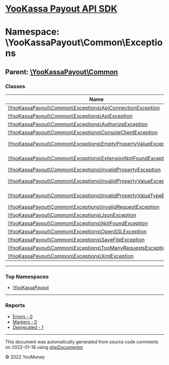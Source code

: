 # [YooKassa Payout API SDK](../home.md)

# Namespace: \YooKassaPayout\Common\Exceptions
## Parent: [\YooKassaPayout\Common](../namespaces/yookassapayout-common.md)
### Classes
| Name | Summary |
| ---- | ------- |
| [\YooKassaPayout\Common\Exceptions\ApiConnectionException](../classes/YooKassaPayout-Common-Exceptions-ApiConnectionException.md) | Class ApiConnectionException |
| [\YooKassaPayout\Common\Exceptions\ApiException](../classes/YooKassaPayout-Common-Exceptions-ApiException.md) | Class ApiException |
| [\YooKassaPayout\Common\Exceptions\AuthorizeException](../classes/YooKassaPayout-Common-Exceptions-AuthorizeException.md) | Class AuthorizeException |
| [\YooKassaPayout\Common\Exceptions\ConsoleClientException](../classes/YooKassaPayout-Common-Exceptions-ConsoleClientException.md) | Class ConsoleClientException |
| [\YooKassaPayout\Common\Exceptions\EmptyPropertyValueException](../classes/YooKassaPayout-Common-Exceptions-EmptyPropertyValueException.md) | Class EmptyPropertyValueException |
| [\YooKassaPayout\Common\Exceptions\ExtensionNotFoundException](../classes/YooKassaPayout-Common-Exceptions-ExtensionNotFoundException.md) | Class ExtensionNotFoundException |
| [\YooKassaPayout\Common\Exceptions\InvalidPropertyException](../classes/YooKassaPayout-Common-Exceptions-InvalidPropertyException.md) | Class InvalidPropertyException |
| [\YooKassaPayout\Common\Exceptions\InvalidPropertyValueException](../classes/YooKassaPayout-Common-Exceptions-InvalidPropertyValueException.md) | Class InvalidPropertyValueException |
| [\YooKassaPayout\Common\Exceptions\InvalidPropertyValueTypeException](../classes/YooKassaPayout-Common-Exceptions-InvalidPropertyValueTypeException.md) | Class InvalidPropertyValueTypeException |
| [\YooKassaPayout\Common\Exceptions\InvalidRequestException](../classes/YooKassaPayout-Common-Exceptions-InvalidRequestException.md) | Class InvalidRequestException |
| [\YooKassaPayout\Common\Exceptions\JsonException](../classes/YooKassaPayout-Common-Exceptions-JsonException.md) | Class JsonException |
| [\YooKassaPayout\Common\Exceptions\NotFoundException](../classes/YooKassaPayout-Common-Exceptions-NotFoundException.md) | Class NotFoundException |
| [\YooKassaPayout\Common\Exceptions\OpenSSLException](../classes/YooKassaPayout-Common-Exceptions-OpenSSLException.md) | Class OpenSSLException |
| [\YooKassaPayout\Common\Exceptions\SaveFileException](../classes/YooKassaPayout-Common-Exceptions-SaveFileException.md) | Class SaveFileException |
| [\YooKassaPayout\Common\Exceptions\TooManyRequestsException](../classes/YooKassaPayout-Common-Exceptions-TooManyRequestsException.md) | Class TooManyRequestsException |
| [\YooKassaPayout\Common\Exceptions\XmlException](../classes/YooKassaPayout-Common-Exceptions-XmlException.md) | Class XmlException |

---

### Top Namespaces

* [\YooKassaPayout](../namespaces/yookassapayout.md)

---

### Reports
* [Errors - 0](../reports/errors.md)
* [Markers - 0](../reports/markers.md)
* [Deprecated - 1](../reports/deprecated.md)

---

This document was automatically generated from source code comments on 2022-01-18 using [phpDocumentor](http://www.phpdoc.org/)

&copy; 2022 YooMoney
